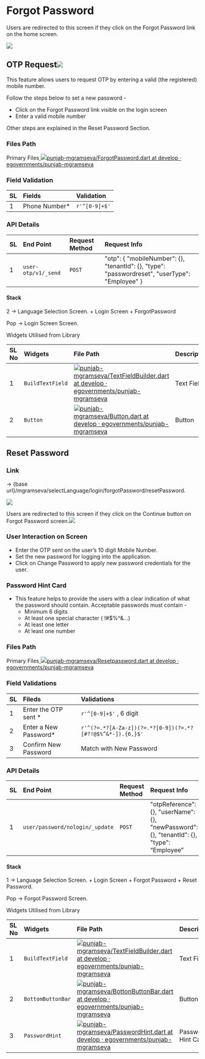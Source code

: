 # Forgot Password

Users are redirected to this screen if they click on the Forgot Password link on the home screen.

![](../../../../.gitbook/assets/image%20%2878%29.png)

## **OTP Request**![](blob:https://digit-discuss.atlassian.net/ea9bdc8b-ca2e-466f-b4dc-e230cdcd8833#media-blob-url=true&id=842d8496-309a-430b-86bd-19f136d4b017&collection=contentId-1922728099&contextId=1922728099&mimeType=image%2Fpng&name=Screenshot%202021-09-16%20at%202.02.25%20AM.png&size=113713&width=328&height=580&alt=)

This feature allows users to request OTP by entering a valid \(the registered\) mobile number.

Follow the steps below to set a new password -

* Click on the Forgot Password link visible on the login screen
* Enter a valid mobile number

Other steps are explained in the Reset Password Section.

### **Files Path**

Primary Files[ ![](https://github.com/fluidicon.png)punjab-mgramseva/ForgotPassword.dart at develop · egovernments/punjab-mgramseva](https://github.com/egovernments/punjab-mgramseva/blob/develop/frontend/mgramseva/lib/screeens/ForgotPassword/ForgotPassword.dart)

### **Field Validation**

| **SL** | **Fields** | **Validation** |
| :--- | :--- | :--- |
| 1 | Phone Number\* | `r'^[0-9]+$'` |

### **API Details**

| **SL** | **End Point** | **Request Method** | **Request Info** |
| :--- | :--- | :--- | :--- |
| 1 | `user-otp/v1/_send` | `POST` | "otp": { "mobileNumber": {}, "tenantId": {}, "type": "passwordreset", "userType": "Employee" } |

#### **Stack**

2 → Language Selection Screen. + Login Screen + ForgotPassword

Pop → Login Screen Screen.

 Widgets Utilised from Library

| **SL No** | **Widgets** | **File Path** | **Description** |
| :--- | :--- | :--- | :--- |
| 1 | `BuildTextField` | [![](https://github.com/fluidicon.png)punjab-mgramseva/TextFieldBuilder.dart at develop · egovernments/punjab-mgramseva](https://github.com/egovernments/punjab-mgramseva/blob/develop/frontend/mgramseva/lib/widgets/TextFieldBuilder.dart) | Text Field |
| 2 | `Button` | [![](https://github.com/fluidicon.png)punjab-mgramseva/Button.dart at develop · egovernments/punjab-mgramseva](https://github.com/egovernments/punjab-mgramseva/blob/develop/frontend/mgramseva/lib/widgets/Button.dart) | Button |

## Reset Password

### **Link**

→ {base url}/mgramseva/selectLanguage/login/forgotPassword/resetPassword.

![](../../../../.gitbook/assets/image%20%2891%29.png)

Users are redirected to this screen if they click on the Continue button on Forgot Password screen.![](blob:https://digit-discuss.atlassian.net/c66daa8d-7438-4ae7-b673-b2010ba3fc31#media-blob-url=true&id=808f425b-2032-4943-96ea-53a8f39c452a&collection=contentId-1922728099&contextId=1922728099&mimeType=image%2Fpng&name=Reset%20Password.png&size=96701&width=377&height=813&alt=)

### **User Interaction on Screen**

* Enter the OTP sent on the user’s 10 digit Mobile Number.
* Set the new password for logging into the application.
* Click on Change Password to apply new password credentials for the user.

### **Password Hint Card**

* This feature helps to provide the users with a clear indication of what the password should contain. Acceptable passwords must contain -
  * Minimum 6 digits
  * At least one special character \( !\#$%^&...\)
  * At least one letter
  * At least one number

### **Files Path**

Primary Files[ ![](https://github.com/fluidicon.png)punjab-mgramseva/Resetpassword.dart at develop · egovernments/punjab-mgramseva](https://github.com/egovernments/punjab-mgramseva/blob/develop/frontend/mgramseva/lib/screeens/ResetPassword/Resetpassword.dart)

### **Field Validations**

| **SL** | **Fileds** | **Validations** |
| :--- | :--- | :--- |
| 1 | Enter the OTP sent \* | `r'^[0-9]+$'` , 6 digit |
| 2 | Enter a New Password\* | `r'^(?=.*?[A-Za-z])(?=.*?[0-9])(?=.*?[#?!@$%^&*-]).{6,}$'` |
| 3 | Confirm New Password | Match with New Password |

### **API Details**

| **SL** | **End Point** | **Request Method** | **Request Info** |
| :--- | :--- | :--- | :--- |
| 1 | `user/password/nologin/_update` | `POST` | "otpReference": {}, "userName": {}, "newPassword": {}, "tenantId": {}, "type": “Employee” |

#### **Stack**

1 → Language Selection Screen. + Login Screen + Forgot Password + Reset Password.

Pop → Forgot Password Screen.

Widgets Utilised from Library

| **SL No** | **Widgets** | **File Path** | **Description** |
| :--- | :--- | :--- | :--- |
| 1 | `BuildTextField` | [![](https://github.com/fluidicon.png)punjab-mgramseva/TextFieldBuilder.dart at develop · egovernments/punjab-mgramseva](https://github.com/egovernments/punjab-mgramseva/blob/develop/frontend/mgramseva/lib/widgets/TextFieldBuilder.dart) | Text Field |
| 2 | `BottomButtonBar` | [![](https://github.com/fluidicon.png)punjab-mgramseva/BottonButtonBar.dart at develop · egovernments/punjab-mgramseva](https://github.com/egovernments/punjab-mgramseva/blob/develop/frontend/mgramseva/lib/widgets/BottonButtonBar.dart) | Button |
| 3 | `PasswordHint` | [![](https://github.com/fluidicon.png)punjab-mgramseva/PasswordHint.dart at develop · egovernments/punjab-mgramseva](https://github.com/egovernments/punjab-mgramseva/blob/develop/frontend/mgramseva/lib/widgets/PasswordHint.dart) | Password Hint Card |

